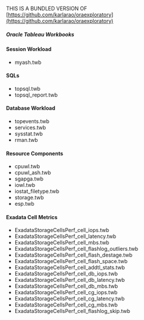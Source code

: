 THIS IS A BUNDLED VERSION OF [https://github.com/karlarao/oraexploratory](https://github.com/karlarao/oraexploratory)

##### Oracle Tableau Workbooks

#### Session Workload
- myash.twb

#### SQLs
- topsql.twb
- topsql_report.twb

#### Database Workload
- topevents.twb
- services.twb
- sysstat.twb
- rman.twb

#### Resource Components
- cpuwl.twb
- cpuwl_ash.twb
- sgapga.twb
- iowl.twb
- iostat_filetype.twb
- storage.twb
- esp.twb


#### Exadata Cell Metrics
- ExadataStorageCellsPerf_cell_iops.twb
- ExadataStorageCellsPerf_cell_latency.twb
- ExadataStorageCellsPerf_cell_mbs.twb
- ExadataStorageCellsPerf_cell_flashlog_outliers.twb
- ExadataStorageCellsPerf_cell_flash_destage.twb
- ExadataStorageCellsPerf_cell_flash_space.twb
- ExadataStorageCellsPerf_cell_addtl_stats.twb
- ExadataStorageCellsPerf_cell_db_iops.twb
- ExadataStorageCellsPerf_cell_db_latency.twb
- ExadataStorageCellsPerf_cell_db_mbs.twb
- ExadataStorageCellsPerf_cell_cg_iops.twb
- ExadataStorageCellsPerf_cell_cg_latency.twb
- ExadataStorageCellsPerf_cell_cg_mbs.twb
- ExadataStorageCellsPerf_cell_flashlog_skip.twb
